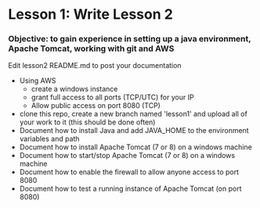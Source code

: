 # Lesson 1: Write Lesson 2

### Objective: to gain experience in setting up a java environment, Apache Tomcat, working with git and AWS

Edit lesson2 README.md to post your documentation

* Using AWS
	* create a windows instance
	* grant full access to all ports (TCP/UTC) for your IP
	* Allow public access on port 8080 (TCP) 
* clone this repo, create a new branch named 'lesson1' and upload all of your work to it (this should be done often)  
* Document how to install Java and add JAVA_HOME to the environment variables and path
* Document how to install Apache Tomcat (7 or 8) on a windows machine
* Document how to start/stop Apache Tomcat (7 or 8) on a windows machine
* Document how to enable the firewall to allow anyone access to port 8080
* Document how to test a running instance of Apache Tomcat (on port 8080)
 

